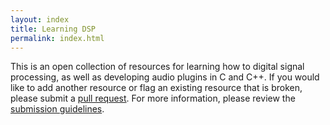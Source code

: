 ```yaml
---
layout: index
title: Learning DSP
permalink: index.html
---
```


This is an open collection of resources for learning how to digital signal
processing, as well as developing audio plugins in C and C++. If you would
like to add another resource or flag an existing resource that is broken,
please submit a [pull request][repo]. For more information, please review
the [submission guidelines][guidelines].

[repo]: https://github.com/gmoe/learning-dsp
[guidelines]: /guidelines.html
